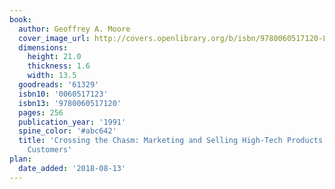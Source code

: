 ```yaml
---
book:
  author: Geoffrey A. Moore
  cover_image_url: http://covers.openlibrary.org/b/isbn/9780060517120-L.jpg
  dimensions:
    height: 21.0
    thickness: 1.6
    width: 13.5
  goodreads: '61329'
  isbn10: '0060517123'
  isbn13: '9780060517120'
  pages: 256
  publication_year: '1991'
  spine_color: '#abc642'
  title: 'Crossing the Chasm: Marketing and Selling High-Tech Products to Mainstream
    Customers'
plan:
  date_added: '2018-08-13'
---
```

